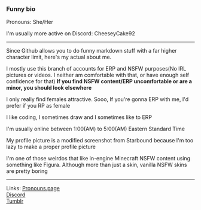 ### Funny bio
Pronouns: She/Her

I'm usually more active on Discord: CheeseyCake92

----------------------------------------------------------
Since Github allows you to do funny markdown stuff with a far higher character limit, here's my actual about me.

I mostly use this branch of accounts for ERP and NSFW purposes(No IRL pictures or videos. I neither am comfortable with that, or have enough self confidence for that)
**If you find NSFW content/ERP uncomfortable or are a minor, you should look elsewhere**

I only really find females attractive. Sooo, If you're gonna ERP with me, I'd prefer if you RP as female

I like coding, I sometimes draw and I sometimes like to ERP

I'm usually online between 1:00(AM) to 5:00(AM) Eastern Standard Time

My profile picture is a modified screenshot from Starbound because I'm too lazy to make a proper profile picture

I'm one of those weirdos that like in-engine Minecraft NSFW content using something like Figura. Although more than just a skin, vanilla NSFW skins are pretty boring

----------------------------------------------------------
Links:
[Pronouns.page](https://en.pronouns.page/@cheeseycake923)<br>
[Discord](https://discordapp.com/users/950673801153249303)<br>
[Tumblr](https://cheeseycake92.tumblr.com/)<br>
